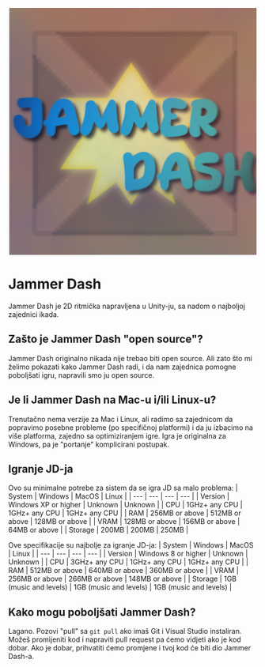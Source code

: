 
<p align="center">
  <img width="500" height="500" src="https://github.com/Pricklety/Jammer-Dash/blob/master/Assets/Resources/discordLogo.png">
</p>

# Jammer Dash
Jammer Dash je 2D ritmička napravljena u Unity-ju, sa nadom o najboljoj zajednici ikada.

## Zašto je Jammer Dash "open source"?
Jammer Dash originalno nikada nije trebao biti open source. Ali zato što mi želimo pokazati kako Jammer Dash radi, i da nam zajednica pomogne poboljšati igru, napravili smo ju open source.

## Je li Jammer Dash na Mac-u i/ili Linux-u?
Trenutačno nema verzije za Mac i Linux, ali radimo sa zajednicom da popravimo posebne probleme (po specifičnoj platformi) i da ju izbacimo na više platforma, zajedno sa optimiziranjem igre. Igra je originalna za Windows, pa je "portanje" komplicirani postupak.

## Igranje JD-ja
Ovo su minimalne potrebe za sistem da se igra JD sa malo problema:
| System | Windows | MacOS | Linux |
| --- | --- | --- | --- |
| Version | Windows XP or higher | Unknown | Unknown |
| CPU | 1GHz+ any CPU | 1GHz+ any CPU | 1GHz+ any CPU |
| RAM | 256MB or above | 512MB or above | 128MB or above |
| VRAM | 128MB or above | 156MB or above | 64MB or above | 
| Storage | 200MB | 200MB | 250MB |

Ove specifikacije su najbolje za igranje JD-ja:
| System | Windows | MacOS | Linux |
| --- | --- | --- | --- |
| Version | Windows 8 or higher | Unknown | Unknown |
| CPU | 3GHz+ any CPU | 1GHz+ any CPU | 1GHz+ any CPU |
| RAM | 512MB or above | 640MB or above | 360MB or above |
| VRAM | 256MB or above | 266MB or above | 148MB or above | 
| Storage | 1GB (music and levels) | 1GB (music and levels) | 1GB (music and levels) |

## Kako mogu poboljšati Jammer Dash?
Lagano. Pozovi "pull" sa `git pull` ako imaš Git i Visual Studio instaliran. Možeš promijeniti kod i napraviti pull request pa ćemo vidjeti ako je kod dobar. Ako je dobar, prihvatiti ćemo promjene i tvoj kod će biti dio Jammer Dash-a.

